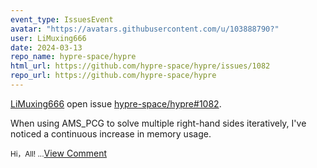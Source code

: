 ```yaml
---
event_type: IssuesEvent
avatar: "https://avatars.githubusercontent.com/u/103888790?"
user: LiMuxing666
date: 2024-03-13
repo_name: hypre-space/hypre
html_url: https://github.com/hypre-space/hypre/issues/1082
repo_url: https://github.com/hypre-space/hypre
---
```


<a href='https://github.com/LiMuxing666' target='_blank'>LiMuxing666</a> open issue <a href='https://github.com/hypre-space/hypre/issues/1082' target='_blank'>hypre-space/hypre#1082</a>.

<p>When using AMS_PCG to solve multiple right-hand sides iteratively, I've noticed a continuous increase in memory usage.</p><small>Hi，All!...</small><a href='https://github.com/hypre-space/hypre/issues/1082' target='_blank'>View Comment</a>